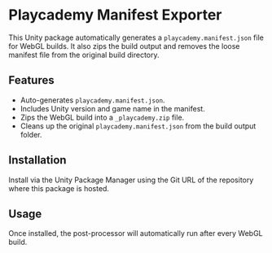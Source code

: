 # Playcademy Manifest Exporter

This Unity package automatically generates a `playcademy.manifest.json` file for WebGL builds. It also zips the build output and removes the loose manifest file from the original build directory.

## Features

- Auto-generates `playcademy.manifest.json`.
- Includes Unity version and game name in the manifest.
- Zips the WebGL build into a `_playcademy.zip` file.
- Cleans up the original `playcademy.manifest.json` from the build output folder.

## Installation

Install via the Unity Package Manager using the Git URL of the repository where this package is hosted.

## Usage

Once installed, the post-processor will automatically run after every WebGL build.
